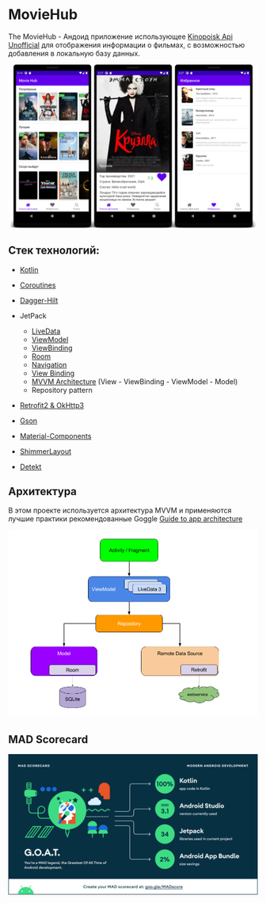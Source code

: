 # MovieHub
The MovieHub - Андоид приложение использующее [Kinopoisk Api Unofficial](https://kinopoiskapiunofficial.tech/) для отображения информации о фильмах, с возможностью добавления в локальную базу данных.

<img src = "sprites/screens.png"/>

## Стек технологий:

- [Kotlin](https://kotlinlang.org/)
- [Coroutines](https://kotlinlang.org/docs/reference/coroutines-overview.html) 
- [Dagger-Hilt](https://developer.android.com/training/dependency-injection/hilt-android)
- JetPack

  - [LiveData](https://developer.android.com/topic/libraries/architecture/livedata) 
  - [ViewModel](https://developer.android.com/topic/libraries/architecture/viewmodel) 
  - [ViewBinding](https://developer.android.com/topic/libraries/view-binding)
  - [Room](https://developer.android.com/topic/libraries/architecture/room)
  - [Navigation](https://developer.android.com/guide/navigation/navigation-getting-started)
  - [View Binding](https://developer.android.com/topic/libraries/view-binding)
  - [MVVM Architecture]() (View - ViewBinding - ViewModel - Model)
  - Repository pattern
- [Retrofit2 & OkHttp3](https://github.com/square/retrofit)
- [Gson](https://github.com/google/gson)
- [Material-Components](https://github.com/material-components/material-components-android)
- [ShimmerLayout](http://facebook.github.io/shimmer-android/)
- [Detekt](https://detekt.github.io/detekt/)

## Архитектура

В этом проекте используется архитектура MVVM и применяются лучшие практики рекомендованные Goggle [Guide to app architecture](https://developer.android.com/jetpack/guide)

![](sprites/arch.png)
## MAD Scorecard
[<img src="sprites/summary.png">](https://madscorecard.withgoogle.com/scorecards/3695588758/)
